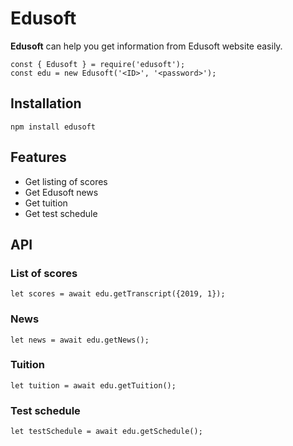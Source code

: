 # Edusoft

**Edusoft** can help you get information from Edusoft website easily.

    const { Edusoft } = require('edusoft');
    const edu = new Edusoft('<ID>', '<password>');

## Installation

    npm install edusoft

## Features

 - Get listing of scores
 - Get Edusoft news
 - Get tuition
 - Get test schedule

## API
### List of scores

    let scores = await edu.getTranscript({2019, 1});
### News

    let news = await edu.getNews();
### Tuition

    let tuition = await edu.getTuition();
### Test schedule

    let testSchedule = await edu.getSchedule();
